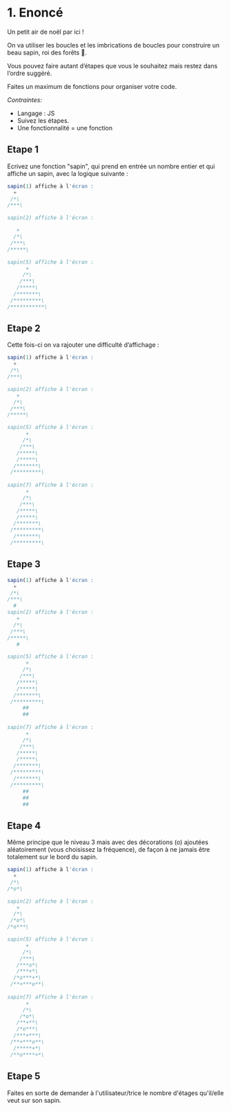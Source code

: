 # 1. Enoncé

Un petit air de noël par ici !

On va utiliser les boucles et les imbrications de boucles pour construire un beau sapin, roi des forêts 🎄.

Vous pouvez faire autant d’étapes que vous le souhaitez mais restez dans l’ordre suggéré.

Faites un maximum de fonctions pour organiser votre code.

*Contraintes:* 

- Langage : JS
- Suivez les étapes.
- Une fonctionnalité = une fonction

## Etape 1

Ecrivez une fonction "sapin", qui prend en entrée un nombre entier et qui affiche un sapin, avec la logique suivante :

```jsx
sapin(1) affiche à l'écran :
  +
 /*\
/***\

sapin(2) affiche à l'écran :

   +
  /*\
 /***\
/*****\

sapin(5) affiche à l'écran :
      + 
     /*\
    /***\
   /*****\
  /*******\
 /*********\
/***********\
```

## Etape 2

Cette fois-ci on va rajouter une difficulté d’affichage :

```jsx
sapin(1) affiche à l'écran :
  +
 /*\
/***\

sapin(2) affiche à l'écran :
   + 
  /*\
 /***\
/*****\

sapin(5) affiche à l'écran :
      + 
     /*\
    /***\
   /*****\
   /*****\
  /*******\
 /*********\
 
sapin(7) affiche à l'écran :
      + 
     /*\
    /***\
   /*****\
   /*****\
  /*******\
 /*********\
  /*******\
 /*********\
```

## Etape 3

```jsx
sapin(1) affiche à l'écran :
  +
 /*\
/***\
  #
sapin(2) affiche à l'écran :
   + 
  /*\
 /***\
/*****\
   #  

sapin(5) affiche à l'écran :
      + 
     /*\
    /***\
   /*****\
   /*****\
  /*******\
 /*********\
     ##
     ##
 
sapin(7) affiche à l'écran :
      + 
     /*\
    /***\
   /*****\
   /*****\
  /*******\
 /*********\
  /*******\
 /*********\
     ##
     ##
     ##
```

## Etape 4

Même principe que le niveau 3 mais avec des décorations (o) ajoutées aléatoirement (vous choisissez la fréquence), de façon à ne jamais être totalement sur le bord du sapin.

```jsx
sapin(1) affiche à l'écran :
  +
 /*\
/*o*\

sapin(2) affiche à l'écran :
   + 
  /*\
 /*o*\
/*o***\  

sapin(5) affiche à l'écran :
      + 
     /*\
    /***\
   /***o*\
   /***+*\
  /*o***+*\
 /**+***o**\
 
sapin(7) affiche à l'écran :
      + 
     /*\
    /*o*\
   /**+**\
   /*o***\
  /***+***\
 /**+***o**\
  /*****+*\
 /**o****+*\
```

## Etape 5

Faites en sorte de demander à l'utilisateur/trice le nombre d'étages qu'il/elle veut sur son sapin.

